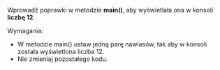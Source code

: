Wprowadź poprawki w metodzie **main()**, aby wyświetlała ona w konsoli **liczbę 12**.

Wymagania:

- W metodzie main() ustaw jedną parę nawiasów, tak aby w konsoli została wyświetlona liczba 12.
- Nie zmieniaj pozostałego kodu.

